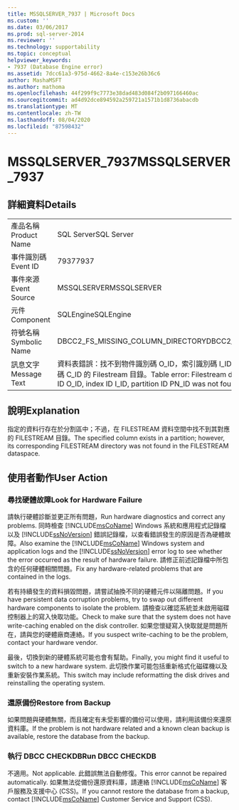 ```yaml
---
title: MSSQLSERVER_7937 | Microsoft Docs
ms.custom: ''
ms.date: 03/06/2017
ms.prod: sql-server-2014
ms.reviewer: ''
ms.technology: supportability
ms.topic: conceptual
helpviewer_keywords:
- 7937 (Database Engine error)
ms.assetid: 7dcc61a3-975d-4662-8a4e-c153e26b36c6
author: MashaMSFT
ms.author: mathoma
ms.openlocfilehash: 44f299f9c7773e38dad483d084f2b097166460ac
ms.sourcegitcommit: ad4d92dce894592a259721a1571b1d8736abacdb
ms.translationtype: MT
ms.contentlocale: zh-TW
ms.lasthandoff: 08/04/2020
ms.locfileid: "87598432"
---
```

# <a name="mssqlserver_7937"></a><span data-ttu-id="e4001-102">MSSQLSERVER_7937</span><span class="sxs-lookup"><span data-stu-id="e4001-102">MSSQLSERVER_7937</span></span>
    
## <a name="details"></a><span data-ttu-id="e4001-103">詳細資料</span><span class="sxs-lookup"><span data-stu-id="e4001-103">Details</span></span>  
  
|||  
|-|-|  
|<span data-ttu-id="e4001-104">產品名稱</span><span class="sxs-lookup"><span data-stu-id="e4001-104">Product Name</span></span>|<span data-ttu-id="e4001-105">SQL Server</span><span class="sxs-lookup"><span data-stu-id="e4001-105">SQL Server</span></span>|  
|<span data-ttu-id="e4001-106">事件識別碼</span><span class="sxs-lookup"><span data-stu-id="e4001-106">Event ID</span></span>|<span data-ttu-id="e4001-107">7937</span><span class="sxs-lookup"><span data-stu-id="e4001-107">7937</span></span>|  
|<span data-ttu-id="e4001-108">事件來源</span><span class="sxs-lookup"><span data-stu-id="e4001-108">Event Source</span></span>|<span data-ttu-id="e4001-109">MSSQLSERVER</span><span class="sxs-lookup"><span data-stu-id="e4001-109">MSSQLSERVER</span></span>|  
|<span data-ttu-id="e4001-110">元件</span><span class="sxs-lookup"><span data-stu-id="e4001-110">Component</span></span>|<span data-ttu-id="e4001-111">SQLEngine</span><span class="sxs-lookup"><span data-stu-id="e4001-111">SQLEngine</span></span>|  
|<span data-ttu-id="e4001-112">符號名稱</span><span class="sxs-lookup"><span data-stu-id="e4001-112">Symbolic Name</span></span>|<span data-ttu-id="e4001-113">DBCC2_FS_MISSING_COLUMN_DIRECTORY</span><span class="sxs-lookup"><span data-stu-id="e4001-113">DBCC2_FS_MISSING_COLUMN_DIRECTORY</span></span>|  
|<span data-ttu-id="e4001-114">訊息文字</span><span class="sxs-lookup"><span data-stu-id="e4001-114">Message Text</span></span>|<span data-ttu-id="e4001-115">資料表錯誤：找不到物件識別碼 O_ID，索引識別碼 I_ID，分割區識別碼 PN_ID 中資料行識別碼 C_ID 的 Filestream 目錄。</span><span class="sxs-lookup"><span data-stu-id="e4001-115">Table error: Filestream directory for column ID C_ID of object ID O_ID, index ID I_ID, partition ID PN_ID was not found.</span></span>|  
  
## <a name="explanation"></a><span data-ttu-id="e4001-116">說明</span><span class="sxs-lookup"><span data-stu-id="e4001-116">Explanation</span></span>  
 <span data-ttu-id="e4001-117">指定的資料行存在於分割區中；不過，在 FILESTREAM 資料空間中找不到其對應的 FILESTREAM 目錄。</span><span class="sxs-lookup"><span data-stu-id="e4001-117">The specified column exists in a partition; however, its corresponding FILESTREAM directory was not found in the FILESTREAM dataspace.</span></span>  
  
## <a name="user-action"></a><span data-ttu-id="e4001-118">使用者動作</span><span class="sxs-lookup"><span data-stu-id="e4001-118">User Action</span></span>  
  
### <a name="look-for-hardware-failure"></a><span data-ttu-id="e4001-119">尋找硬體故障</span><span class="sxs-lookup"><span data-stu-id="e4001-119">Look for Hardware Failure</span></span>  
 <span data-ttu-id="e4001-120">請執行硬體診斷並更正所有問題，</span><span class="sxs-lookup"><span data-stu-id="e4001-120">Run hardware diagnostics and correct any problems.</span></span> <span data-ttu-id="e4001-121">同時檢查 [!INCLUDE[msCoName](../../includes/msconame-md.md)] Windows 系統和應用程式記錄檔以及 [!INCLUDE[ssNoVersion](../../includes/ssnoversion-md.md)] 錯誤記錄檔，以查看錯誤發生的原因是否為硬體故障。</span><span class="sxs-lookup"><span data-stu-id="e4001-121">Also examine the [!INCLUDE[msCoName](../../includes/msconame-md.md)] Windows system and application logs and the [!INCLUDE[ssNoVersion](../../includes/ssnoversion-md.md)] error log to see whether the error occurred as the result of hardware failure.</span></span> <span data-ttu-id="e4001-122">請修正前述記錄檔中所包含的任何硬體相關問題。</span><span class="sxs-lookup"><span data-stu-id="e4001-122">Fix any hardware-related problems that are contained in the logs.</span></span>  
  
 <span data-ttu-id="e4001-123">若有持續發生的資料損毀問題，請嘗試抽換不同的硬體元件以隔離問題。</span><span class="sxs-lookup"><span data-stu-id="e4001-123">If you have persistent data corruption problems, try to swap out different hardware components to isolate the problem.</span></span> <span data-ttu-id="e4001-124">請檢查以確認系統並未啟用磁碟控制器上的寫入快取功能。</span><span class="sxs-lookup"><span data-stu-id="e4001-124">Check to make sure that the system does not have write-caching enabled on the disk controller.</span></span> <span data-ttu-id="e4001-125">如果您懷疑寫入快取就是問題所在，請與您的硬體廠商連絡。</span><span class="sxs-lookup"><span data-stu-id="e4001-125">If you suspect write-caching to be the problem, contact your hardware vendor.</span></span>  
  
 <span data-ttu-id="e4001-126">最後，切換到新的硬體系統可能也會有幫助。</span><span class="sxs-lookup"><span data-stu-id="e4001-126">Finally, you might find it useful to switch to a new hardware system.</span></span> <span data-ttu-id="e4001-127">此切換作業可能包括重新格式化磁碟機以及重新安裝作業系統。</span><span class="sxs-lookup"><span data-stu-id="e4001-127">This switch may include reformatting the disk drives and reinstalling the operating system.</span></span>  
  
### <a name="restore-from-backup"></a><span data-ttu-id="e4001-128">還原備份</span><span class="sxs-lookup"><span data-stu-id="e4001-128">Restore from Backup</span></span>  
 <span data-ttu-id="e4001-129">如果問題與硬體無關，而且確定有未受影響的備份可以使用，請利用該備份來還原資料庫。</span><span class="sxs-lookup"><span data-stu-id="e4001-129">If the problem is not hardware related and a known clean backup is available, restore the database from the backup.</span></span>  
  
### <a name="run-dbcc-checkdb"></a><span data-ttu-id="e4001-130">執行 DBCC CHECKDB</span><span class="sxs-lookup"><span data-stu-id="e4001-130">Run DBCC CHECKDB</span></span>  
 <span data-ttu-id="e4001-131">不適用。</span><span class="sxs-lookup"><span data-stu-id="e4001-131">Not applicable.</span></span> <span data-ttu-id="e4001-132">此錯誤無法自動修復。</span><span class="sxs-lookup"><span data-stu-id="e4001-132">This error cannot be repaired automatically.</span></span> <span data-ttu-id="e4001-133">如果無法從備份還原資料庫，請連絡 [!INCLUDE[msCoName](../../includes/msconame-md.md)] 客戶服務及支援中心 (CSS)。</span><span class="sxs-lookup"><span data-stu-id="e4001-133">If you cannot restore the database from a backup, contact [!INCLUDE[msCoName](../../includes/msconame-md.md)] Customer Service and Support (CSS).</span></span>  
  
  
